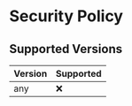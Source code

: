 # Security Policy

## Supported Versions

| Version | Supported          |
| ------- | ------------------ |
| any     | :x: |
